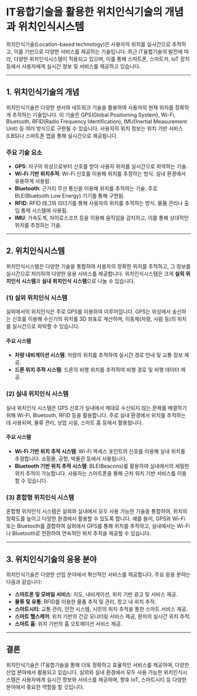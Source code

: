 # IT융합기술을 활용한 위치인식기술의 개념과 위치인식시스템

위치인식기술(Location-based technology)은 사용자의 위치를 실시간으로 추적하고, 이를 기반으로 다양한 서비스를 제공하는 기술입니다. 최근 IT융합기술의 발전에 따라, 다양한 위치인식시스템이 적용되고 있으며, 이를 통해 스마트폰, 스마트카, IoT 장치 등에서 사용자에게 실시간 정보 및 서비스를 제공하고 있습니다.

---

## 1. 위치인식기술의 개념

위치인식기술은 다양한 센서와 네트워크 기술을 활용하여 사용자의 현재 위치를 정확하게 추적하는 기술입니다. 이 기술은 GPS(Global Positioning System), Wi-Fi, Bluetooth, RFID(Radio Frequency Identification), IMU(Inertial Measurement Unit) 등 여러 방식으로 구현될 수 있습니다. 사용자의 위치 정보는 위치 기반 서비스(LBS)나 스마트폰 앱을 통해 실시간으로 제공됩니다.

### 주요 기술 요소
- **GPS**: 지구의 위성으로부터 신호를 받아 사용자 위치를 실시간으로 파악하는 기술.
- **Wi-Fi 기반 위치추적**: Wi-Fi 신호를 이용해 위치를 추정하는 방식. 실내 환경에서 유용하게 사용됨.
- **Bluetooth**: 근거리 무선 통신을 이용해 위치를 추적하는 기술. 주로 BLE(Bluetooth Low Energy) 기기를 통해 구현됨.
- **RFID**: RFID 태그와 리더기를 통해 사용자의 위치를 추적하는 방식. 물품 관리나 출입 통제 시스템에 사용됨.
- **IMU**: 가속도계, 자이로스코프 등을 이용해 움직임을 감지하고, 이를 통해 상대적인 위치를 추정하는 기술.

---

## 2. 위치인식시스템

위치인식시스템은 다양한 기술을 통합하여 사용자의 정확한 위치를 추적하고, 그 정보를 실시간으로 처리하여 다양한 응용 서비스를 제공합니다. 위치인식시스템은 크게 **실외 위치인식 시스템**과 **실내 위치인식 시스템**으로 나눌 수 있습니다.

### (1) 실외 위치인식 시스템
실외에서의 위치인식은 주로 GPS를 이용하여 이루어집니다. GPS는 위성에서 송신하는 신호를 이용해 수신기의 위치를 3D 좌표로 계산하며, 이동체(차량, 사람 등)의 위치를 실시간으로 파악할 수 있습니다.

#### 주요 시스템
- **차량 내비게이션 시스템**: 차량의 위치를 추적하여 실시간 경로 안내 및 교통 정보 제공.
- **드론 위치 추적 시스템**: 드론의 비행 위치를 추적하여 비행 경로 및 비행 데이터 제공.

### (2) 실내 위치인식 시스템
실내 위치인식 시스템은 GPS 신호가 실내에서 제대로 수신되지 않는 문제를 해결하기 위해 Wi-Fi, Bluetooth, RFID 등을 활용합니다. 주로 실내 환경에서 위치를 추적하는 데 사용되며, 물류 관리, 상업 시설, 스마트 홈 등에서 활용됩니다.

#### 주요 시스템
- **Wi-Fi 기반 위치 추적 시스템**: Wi-Fi 액세스 포인트의 신호를 이용해 실내 위치를 추정합니다. 쇼핑몰, 공항, 박물관 등에서 사용됩니다.
- **Bluetooth 기반 위치 추적 시스템**: BLE(Beacons)를 활용하여 실내에서의 세밀한 위치 추적이 가능합니다. 사용자는 스마트폰을 통해 근처 위치 기반 서비스를 이용할 수 있습니다.

### (3) 혼합형 위치인식 시스템
혼합형 위치인식 시스템은 실외와 실내에서 모두 사용 가능한 기술을 통합하여, 위치의 정확도를 높이고 다양한 환경에서 활용할 수 있도록 합니다. 예를 들어, GPS와 Wi-Fi 또는 Bluetooth를 결합하여 실외에서 GPS를 통해 위치를 추적하고, 실내에서는 Wi-Fi나 Bluetooth로 전환하여 연속적인 위치 추적을 제공할 수 있습니다.

---

## 3. 위치인식기술의 응용 분야

위치인식기술은 다양한 산업 분야에서 혁신적인 서비스를 제공합니다. 주요 응용 분야는 다음과 같습니다:

- **스마트폰 및 모바일 서비스**: 지도, 내비게이션, 위치 기반 광고 및 서비스 제공.
- **물류 및 유통**: RFID를 이용한 물품 추적 및 관리, 창고 내 위치 추적.
- **스마트시티**: 교통 관리, 안전 시스템, 시민의 위치 추적을 통한 스마트 서비스 제공.
- **스마트 헬스케어**: 위치 기반의 건강 모니터링 서비스 제공, 환자의 실시간 위치 추적.
- **스마트 홈**: 위치 기반의 홈 오토메이션 서비스 제공.

---

## 결론

위치인식기술은 IT융합기술을 통해 더욱 정확하고 효율적인 서비스를 제공하며, 다양한 산업 분야에서 활용되고 있습니다. 실외와 실내 환경에서 모두 사용 가능한 위치인식시스템은 사용자에게 실시간 정보와 서비스를 제공하며, 향후 IoT, 스마트시티 등 다양한 분야에서 중요한 역할을 할 것입니다.
